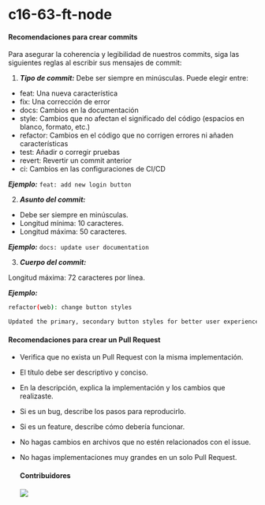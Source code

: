 # c16-63-ft-node

#### Recomendaciones para crear commits

Para asegurar la coherencia y legibilidad de nuestros commits, siga las siguientes reglas al escribir sus mensajes de commit:

1. ***Tipo de commit:*** Debe ser siempre en minúsculas. Puede elegir entre:

- feat: Una nueva característica
- fix: Una corrección de error
- docs: Cambios en la documentación
- style: Cambios que no afectan el significado del código (espacios en blanco, formato, etc.)
- refactor: Cambios en el código que no corrigen errores ni añaden características
- test: Añadir o corregir pruebas
- revert: Revertir un commit anterior
- ci: Cambios en las configuraciones de CI/CD

***Ejemplo:*** `feat: add new login button`

2. ***Asunto del commit:***

- Debe ser siempre en minúsculas.
- Longitud mínima: 10 caracteres.
- Longitud máxima: 50 caracteres.

***Ejemplo:*** `docs: update user documentation`

3. ***Cuerpo del commit:***

Longitud máxima: 72 caracteres por línea.

***Ejemplo:***

```bash
refactor(web): change button styles

Updated the primary, secondary button styles for better user experience
```
#### Recomendaciones para crear un Pull Request

- Verifica que no exista un Pull Request con la misma implementación.
- El título debe ser descriptivo y conciso.
- En la descripción, explica la implementación y los cambios que realizaste.
- Si es un bug, describe los pasos para reproducirlo.
- Si es un feature, describe cómo debería funcionar.
- No hagas cambios en archivos que no estén relacionados con el issue.
- No hagas implementaciones muy grandes en un solo Pull Request.

  #### Contribuidores

  <a href="https://github.com/No-Country/c16-63-ft-node/graphs/contributors">
    <img src="https://contrib.rocks/image?repo=No-Country/c16-63-ft-node" />
  </a>

  
